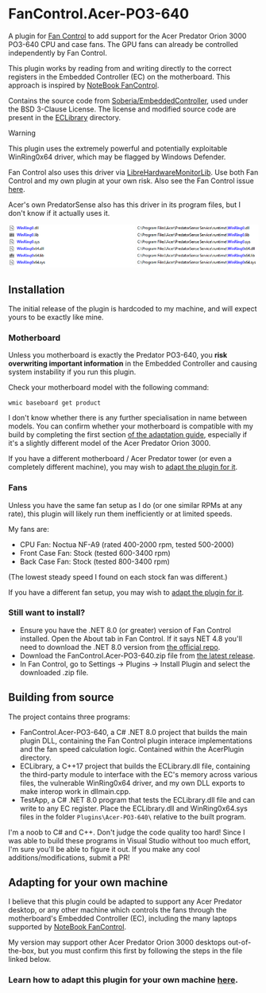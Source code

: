 # FanControl.Acer-PO3-640
A plugin for [Fan Control](https://github.com/Rem0o/FanControl.Releases) to add support for the Acer Predator Orion 3000 PO3-640 CPU and case fans. The GPU fans can already be controlled independently by Fan Control.

This plugin works by reading from and writing directly to the correct registers in the Embedded Controller (EC) on the motherboard. This approach is inspired by [NoteBook FanControl](https://github.com/hirschmann/nbfc).

Contains the source code from [Soberia/EmbeddedController](https://github.com/Soberia/EmbeddedController), used under the BSD 3-Clause License. The license and modified source code are present in the [ECLibrary](ECLibrary/) directory.

> [!WARNING]
> This plugin uses the extremely powerful and potentially exploitable WinRing0x64 driver, which may be flagged by Windows Defender. 
>
> Fan Control also uses this driver via [LibreHardwareMonitorLib](https://github.com/LibreHardwareMonitor/LibreHardwareMonitor). Use both Fan Control and my own plugin at your own risk. Also see the Fan Control issue [here](https://github.com/Rem0o/FanControl.Releases/issues/3016). 
> 
> Acer's own PredatorSense also has this driver in its program files, but I don't know if it actually uses it. 
> 
> ![A screenshot showing many files named WinRing0 and WinRing0x64, all located within Acer PredatorSense's program files.](winring0.png)


## Installation

The initial release of the plugin is hardcoded to my machine, and will expect yours to be exactly like mine.

### Motherboard
Unless you motherboard is exactly the Predator PO3-640, you **risk overwriting important information** in the Embedded Controller and causing system instability if you run this plugin. 

Check your motherboard model with the following command:
```
wmic baseboard get product
```
I don't know whether there is any further specialisation in name between models. You can confirm whether your motherboard is compatible with my build by completing the first section [of the adaptation guide](/OTHERSYSTEMS.md#finding-the-ec-registers), especially if it's a slightly different model of the Acer Predator Orion 3000. 

If you have a different motherboard / Acer Predator tower (or even a completely different machine), you may wish to [adapt the plugin for it](/OTHERSYSTEMS.md).

### Fans
Unless you have the same fan setup as I do (or one similar RPMs at any rate), this plugin will likely run them inefficiently or at limited speeds. 

My fans are:
- CPU Fan: Noctua NF-A9 (rated 400-2000 rpm, tested 500-2000)
- Front Case Fan: Stock (tested 600-3400 rpm)
- Back Case Fan: Stock (tested 800-3400 rpm)

(The lowest steady speed I found on each stock fan was different.)

If you have a different fan setup, you may wish to [adapt the plugin for it](/CUSTOM.md).

### Still want to install?
- Ensure you have the .NET 8.0 (or greater) version of Fan Control installed. 
Open the About tab in Fan Control. If it says NET 4.8 you'll need to download the .NET 8.0 version from [the official repo](https://github.com/Rem0o/FanControl.Releases/releases/latest). 
- Download the FanControl.Acer-PO3-640.zip file from [the latest release](/releases/latest).
- In Fan Control, go to Settings -> Plugins -> Install Plugin and select the downloaded .zip file.

## Building from source
The project contains three programs:
- FanControl.Acer-PO3-640, a C# .NET 8.0 project that builds the main plugin DLL, containing the Fan Control plugin interace implementations and the fan speed calculation logic. Contained within the AcerPlugin directory. 
- ECLibrary, a C++17 project that builds the ECLibrary.dll file, containing the third-party module to interface with the EC's memory across various files, the vulnerable WinRing0x64 driver, and my own DLL exports to make interop work in dllmain.cpp.  
- TestApp, a C# .NET 8.0 program that tests the ECLibrary.dll file and can write to any EC register. Place the ECLibrary.dll and WinRing0x64.sys files in the folder `Plugins\Acer-PO3-640\` relative to the built program. 

I'm a noob to C# and C++. Don't judge the code quality too hard! Since I was able to build these programs in Visual Studio without too much effort, I'm sure you'll be able to figure it out. If you make any cool additions/modifications, submit a PR!

## Adapting for your own machine
I believe that this plugin could be adapted to support any Acer Predator desktop, or any other machine which controls the fans through the motherboard's Embedded Controller (EC), including the many laptops supported by [NoteBook FanControl](https://github.com/hirschmann/nbfc). 

My version may support other Acer Predator Orion 3000 desktops out-of-the-box, but you must confirm this first by following the steps in the file linked below.

### Learn how to adapt this plugin for your own machine [here](/OTHERSYSTEMS.md).